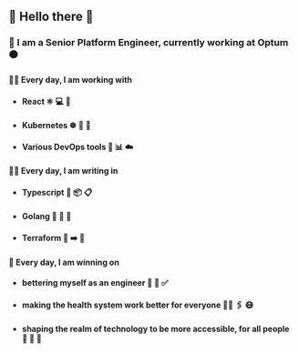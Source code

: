 ## 👋 Hello there 👋

### 🔷 I am a Senior Platform Engineer, currently working at Optum 🟠

#### 🏋️‍♀️ Every day, I am working with
- #### React ⚛️ 💻 📘
- #### Kubernetes ☸ 🌌 🐶
- #### Various DevOps tools 🔮 📊 ☁️

#### 👨‍💻 Every day, I am writing in
- #### Typescript 💪 📦 📋
- #### Golang 💽 🏃 💨
- #### Terraform 📜 ➡️ 🎂

#### 🎉 Every day, I am winning on
- #### bettering myself as an engineer 👷 🥗 ✅
- #### making the health system work better for everyone 🧑‍⚕️ 🖇️ 😷
- #### shaping the realm of technology to be more accessible, for all people 🧓 🤵 🧒

<!--
**CalebmKopp/calebmkopp** is a ✨ _special_ ✨ repository because its `README.md` (this file) appears on your GitHub profile.

Here are some ideas to get you started:

- 🔭 I’m currently working on ...
- 🌱 I’m currently learning ...
- 👯 I’m looking to collaborate on ...
- 🤔 I’m looking for help with ...
- 💬 Ask me about ...
- 📫 How to reach me: ...
- 😄 Pronouns: ...
- ⚡ Fun fact: ...
-->
